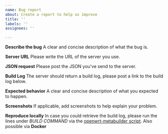 ```yaml
---
name: Bug report
about: Create a report to help us improve
title: ''
labels: ''
assignees: ''

---
```


**Describe the bug**
A clear and concise description of what the bug is.

**Server URL**
Please write the URL of the server you use.

**JSON request**
Please post the JSON you've send to the server.

**Build Log** 
The server should return a build log, please post a link to the build log below.

**Expected behavior**
A clear and concise description of what you expected to happen.

**Screenshots**
If applicable, add screenshots to help explain your problem.

**Reproduce locally**
In case you could retrieve the build log, please run the lines under *BUILD COMMAND* via the [openwrt-metabuilder script](https://github.com/aparcar/meta-imagebuilder). Also possible via **Docker**

